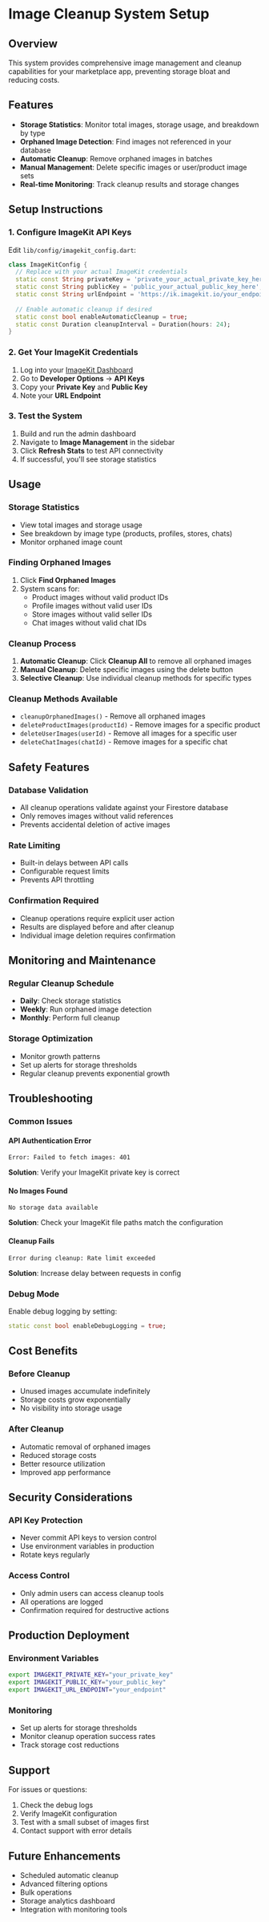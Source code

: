 # Image Cleanup System Setup

## Overview
This system provides comprehensive image management and cleanup capabilities for your marketplace app, preventing storage bloat and reducing costs.

## Features
- **Storage Statistics**: Monitor total images, storage usage, and breakdown by type
- **Orphaned Image Detection**: Find images not referenced in your database
- **Automatic Cleanup**: Remove orphaned images in batches
- **Manual Management**: Delete specific images or user/product image sets
- **Real-time Monitoring**: Track cleanup results and storage changes

## Setup Instructions

### 1. Configure ImageKit API Keys
Edit `lib/config/imagekit_config.dart`:

```dart
class ImageKitConfig {
  // Replace with your actual ImageKit credentials
  static const String privateKey = 'private_your_actual_private_key_here';
  static const String publicKey = 'public_your_actual_public_key_here';
  static const String urlEndpoint = 'https://ik.imagekit.io/your_endpoint';
  
  // Enable automatic cleanup if desired
  static const bool enableAutomaticCleanup = true;
  static const Duration cleanupInterval = Duration(hours: 24);
}
```

### 2. Get Your ImageKit Credentials
1. Log into your [ImageKit Dashboard](https://imagekit.io/dashboard)
2. Go to **Developer Options** → **API Keys**
3. Copy your **Private Key** and **Public Key**
4. Note your **URL Endpoint**

### 3. Test the System
1. Build and run the admin dashboard
2. Navigate to **Image Management** in the sidebar
3. Click **Refresh Stats** to test API connectivity
4. If successful, you'll see storage statistics

## Usage

### Storage Statistics
- View total images and storage usage
- See breakdown by image type (products, profiles, stores, chats)
- Monitor orphaned image count

### Finding Orphaned Images
1. Click **Find Orphaned Images**
2. System scans for:
   - Product images without valid product IDs
   - Profile images without valid user IDs
   - Store images without valid seller IDs
   - Chat images without valid chat IDs

### Cleanup Process
1. **Automatic Cleanup**: Click **Cleanup All** to remove all orphaned images
2. **Manual Cleanup**: Delete specific images using the delete button
3. **Selective Cleanup**: Use individual cleanup methods for specific types

### Cleanup Methods Available
- `cleanupOrphanedImages()` - Remove all orphaned images
- `deleteProductImages(productId)` - Remove images for a specific product
- `deleteUserImages(userId)` - Remove all images for a specific user
- `deleteChatImages(chatId)` - Remove images for a specific chat

## Safety Features

### Database Validation
- All cleanup operations validate against your Firestore database
- Only removes images without valid references
- Prevents accidental deletion of active images

### Rate Limiting
- Built-in delays between API calls
- Configurable request limits
- Prevents API throttling

### Confirmation Required
- Cleanup operations require explicit user action
- Results are displayed before and after cleanup
- Individual image deletion requires confirmation

## Monitoring and Maintenance

### Regular Cleanup Schedule
- **Daily**: Check storage statistics
- **Weekly**: Run orphaned image detection
- **Monthly**: Perform full cleanup

### Storage Optimization
- Monitor growth patterns
- Set up alerts for storage thresholds
- Regular cleanup prevents exponential growth

## Troubleshooting

### Common Issues

#### API Authentication Error
```
Error: Failed to fetch images: 401
```
**Solution**: Verify your ImageKit private key is correct

#### No Images Found
```
No storage data available
```
**Solution**: Check your ImageKit file paths match the configuration

#### Cleanup Fails
```
Error during cleanup: Rate limit exceeded
```
**Solution**: Increase delay between requests in config

### Debug Mode
Enable debug logging by setting:
```dart
static const bool enableDebugLogging = true;
```

## Cost Benefits

### Before Cleanup
- Unused images accumulate indefinitely
- Storage costs grow exponentially
- No visibility into storage usage

### After Cleanup
- Automatic removal of orphaned images
- Reduced storage costs
- Better resource utilization
- Improved app performance

## Security Considerations

### API Key Protection
- Never commit API keys to version control
- Use environment variables in production
- Rotate keys regularly

### Access Control
- Only admin users can access cleanup tools
- All operations are logged
- Confirmation required for destructive actions

## Production Deployment

### Environment Variables
```bash
export IMAGEKIT_PRIVATE_KEY="your_private_key"
export IMAGEKIT_PUBLIC_KEY="your_public_key"
export IMAGEKIT_URL_ENDPOINT="your_endpoint"
```

### Monitoring
- Set up alerts for storage thresholds
- Monitor cleanup operation success rates
- Track storage cost reductions

## Support
For issues or questions:
1. Check the debug logs
2. Verify ImageKit configuration
3. Test with a small subset of images first
4. Contact support with error details

## Future Enhancements
- Scheduled automatic cleanup
- Advanced filtering options
- Bulk operations
- Storage analytics dashboard
- Integration with monitoring tools
